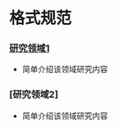 # 格式规范

### [研究领域1](https://github.com/PaperCommunity/Manual/tree/master/Research%20Interest1)
- 简单介绍该领域研究内容

### [研究领域2]
- 简单介绍该领域研究内容
